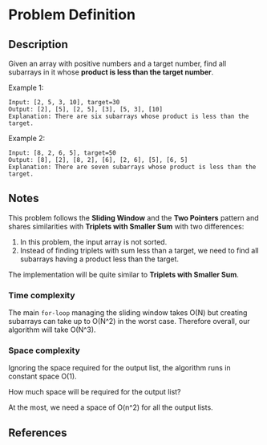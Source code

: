 # Problem Definition

## Description

Given an array with positive numbers and a target number, find all subarrays in it whose **product is less than the target number**.

Example 1:

```plaintext
Input: [2, 5, 3, 10], target=30
Output: [2], [5], [2, 5], [3], [5, 3], [10]
Explanation: There are six subarrays whose product is less than the target.
```

Example 2:

```plaintext
Input: [8, 2, 6, 5], target=50
Output: [8], [2], [8, 2], [6], [2, 6], [5], [6, 5]
Explanation: There are seven subarrays whose product is less than the target.
```

## Notes

This problem follows the **Sliding Window** and the **Two Pointers** pattern and shares similarities with **Triplets with Smaller Sum** with two differences:

1. In this problem, the input array is not sorted.
2. Instead of finding triplets with sum less than a target, we need to find all subarrays having a product less than the target.

The implementation will be quite similar to **Triplets with Smaller Sum**.

### Time complexity

The main `for-loop` managing the sliding window takes O(N) but creating subarrays can take up to O(N^2) in the worst case. Therefore overall, our algorithm will take O(N^3).

### Space complexity

Ignoring the space required for the output list, the algorithm runs in constant space O(1).

How much space will be required for the output list?

At the most, we need a space of O(n^2) for all the output lists.

## References
